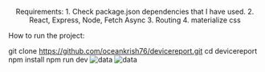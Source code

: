 <p align="center">
Requirements:
1. Check package.json dependencies that I have used.
2. React, Express, Node, Fetch Async
3. Routing
4. materialize css

How to run the project:

git clone https://github.com/oceankrish76/devicereport.git
cd devicereport
npm install
npm run dev
<img src="https://i.ibb.co/gTsNK8k/Screenshot-2020-11-23-at-13-36-33.png" alt="data">
<img src="https://i.ibb.co/16yZQgN/Screenshot-2020-11-23-at-11-43-44.png" alt="data">
</p>